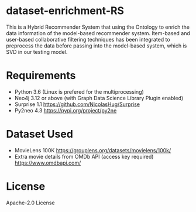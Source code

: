 # dataset-enrichment-RS

This is a Hybrid Recommender System that using the Ontology to enrich the data information of the model-based recommender system.
Item-based and user-based collaborative filtering techniques has been integrated to preprocess the data before passing into the model-based system, which is SVD in our testing model.

# Requirements
- Python 3.6 (Linux is prefered for the multiprocessing)
- Neo4j 3.12 or above (with Graph Data Science Library Plugin enabled)
- Surprise 1.1 https://github.com/NicolasHug/Surprise
- Py2neo 4.3 https://pypi.org/project/py2ne

# Dataset Used
- MovieLens 100K https://grouplens.org/datasets/movielens/100k/
- Extra movie details from OMDb API (access key required) https://www.omdbapi.com/

# License
Apache-2.0 License
